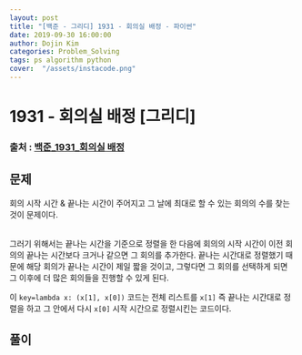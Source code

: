 ```yaml
---
layout: post
title: "[백준 - 그리디] 1931 - 회의실 배정 - 파이썬"
date: 2019-09-30 16:00:00
author: Dojin Kim
categories: Problem_Solving
tags: ps algorithm python
cover:  "/assets/instacode.png"
---
```


# 1931 - 회의실 배정 [그리디]

### 출처 : <a href="https://www.acmicpc.net/problem/1931">백준_1931_회의실 배정</a>

## 문제
회의 시작 시간 & 끝나는 시간이 주어지고 그 날에 최대로 할 수 있는 회의의 수를 찾는 것이 문제이다. 

<br/> 
그러기 위해서는 끝나는 시간을 기준으로 정렬을 한 다음에 회의의 시작 시간이 이전 회의의 끝나는 시간보다 크거나 같으면 그 회의를 추가한다. 끝나는 시간대로 정렬했기 때문에 해당 회의가 끝나는 시간이 제일 짧을 것이고, 그렇다면 그 회의를 선택하게 되면 그 이후에 더 많은 회의들을 진행할 수 있게 된다. 

<br/>

이 `key=lambda x: (x[1], x[0])` 코드는 전체 리스트를 `x[1]` 즉 끝나는 시간대로 정렬을 하고 그 안에서 다시 `x[0]` 시작 시간으로 정렬시킨는 코드이다.

## 풀이
<script src="https://gist.github.com/dojinkimm/4d30fb3909a6afde4d096afe21618d56.js"></script>